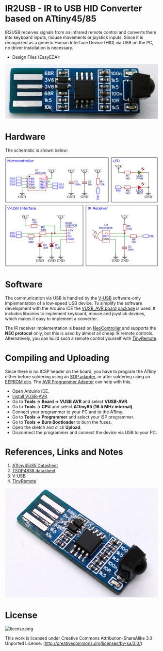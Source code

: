 # IR2USB - IR to USB HID Converter based on ATtiny45/85
IR2USB receives signals from an infrared remote control and converts them into keyboard inputs, mouse movements or joystick inputs. Since it is recognized as a generic Human Interface Device (HID) via USB on the PC, no driver installation is necessary.

- Design Files (EasyEDA): 

![pic1.jpg](https://github.com/wagiminator/ATtiny85-IR2USB/blob/main/documentation/IR2USB_pic1.jpg)

# Hardware
The schematic is shown below:

![schematic.png](https://github.com/wagiminator/ATtiny85-IR2USB/blob/main/documentation/IR2USB_wiring.png)

# Software
The communication via USB is handled by the [V-USB](https://www.obdev.at/products/vusb/index.html) software-only implementation of a low-speed USB device. To simplify the software development with the Arduino IDE the [VUSB_AVR board package](https://github.com/wagiminator/VUSB-AVR) is used. It includes libraries to implement keyboard, mouse and joystick devices, which makes it easy to implement a converter.

The IR receiver implementation is based on [NeoController](https://github.com/wagiminator/ATtiny13-NeoController) and supports the **NEC protocol** only, but this is used by almost all cheap IR remote controls. Alternatively, you can build such a remote control yourself with [TinyRemote](https://github.com/wagiminator/ATtiny13-TinyRemote).

# Compiling and Uploading
Since there is no ICSP header on the board, you have to program the ATtiny either before soldering using an [SOP adapter](https://aliexpress.com/wholesale?SearchText=sop-8+150mil+adapter), or after soldering using an [EEPROM clip](https://aliexpress.com/wholesale?SearchText=sop8+eeprom+programming+clip). The [AVR Programmer Adapter](https://github.com/wagiminator/AVR-Programmer/tree/master/AVR_Programmer_Adapter) can help with this.

- Open Arduino IDE.
- [Install VUSB-AVR](https://github.com/wagiminator/VUSB-AVR#Installation).
- Go to **Tools -> Board -> VUSB AVR** and select **VUSB-AVR**.
- Go to **Tools -> CPU** and select **ATtiny85 (16.5 MHz internal)**.
- Connect your programmer to your PC and to the ATtiny.
- Go to **Tools -> Programmer** and select your ISP programmer.
- Go to **Tools -> Burn Bootloader** to burn the fuses.
- Open the sketch and click **Upload**.
- Disconnect the programmer and connect the device via USB to your PC.

# References, Links and Notes
1. [ATtiny45/85 Datasheet](https://ww1.microchip.com/downloads/en/DeviceDoc/Atmel-2586-AVR-8-bit-Microcontroller-ATtiny25-ATtiny45-ATtiny85_Datasheet.pdf)
2. [TSOP4838 datasheet](https://www.vishay.com/docs/82459/tsop48.pdf)
3. [V-USB](https://www.obdev.at/products/vusb/index.html)
4. [TinyRemote](https://github.com/wagiminator/ATtiny13-TinyRemote)

![pic2.jpg](https://github.com/wagiminator/ATtiny85-IR2USB/blob/main/documentation/IR2USB_pic2.jpg)

# License
![license.png](https://i.creativecommons.org/l/by-sa/3.0/88x31.png)

This work is licensed under Creative Commons Attribution-ShareAlike 3.0 Unported License. 
(http://creativecommons.org/licenses/by-sa/3.0/)
